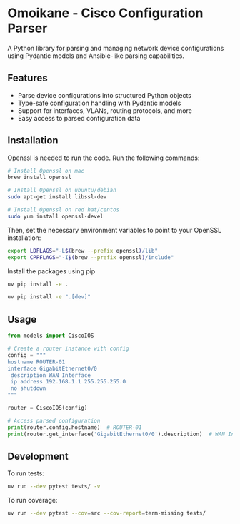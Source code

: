 # Omoikane - Cisco Configuration Parser

A Python library for parsing and managing network device configurations using Pydantic models and Ansible-like parsing capabilities.

## Features

- Parse device configurations into structured Python objects
- Type-safe configuration handling with Pydantic models
- Support for interfaces, VLANs, routing protocols, and more
- Easy access to parsed configuration data

## Installation

Openssl is needed to run the code. Run the following commands:

```bash
# Install Openssl on mac
brew install openssl

# Install Openssl on ubuntu/debian
sudo apt-get install libssl-dev

# Install Openssl on red hat/centos
sudo yum install openssl-devel
```

Then, set the necessary environment variables to point to your OpenSSL installation:

```bash
export LDFLAGS="-L$(brew --prefix openssl)/lib"
export CPPFLAGS="-I$(brew --prefix openssl)/include"
```

Install the packages using pip

```bash
uv pip install -e .
```

```bash
uv pip install -e ".[dev]"
```

## Usage

```python
from models import CiscoIOS

# Create a router instance with config
config = """
hostname ROUTER-01
interface GigabitEthernet0/0
 description WAN Interface
 ip address 192.168.1.1 255.255.255.0
 no shutdown
"""

router = CiscoIOS(config)

# Access parsed configuration
print(router.config.hostname)  # ROUTER-01
print(router.get_interface('GigabitEthernet0/0').description)  # WAN Interface
```

## Development

To run tests:
```bash
uv run --dev pytest tests/ -v
```

To run coverage:
```bash
uv run --dev pytest --cov=src --cov-report=term-missing tests/
```